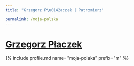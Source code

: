 ```yaml
---
title: "Grzegorz P\u0142aczek | Patromierz"

permalink: /moja-polska
---
```


# [Grzegorz Płaczek](https://patronite.pl/moja-polska)

{% include profile.md name="moja-polska" prefix="m" %}
